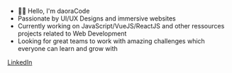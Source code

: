 - 👋🏼 Hello, I'm daoraCode
- Passionate by UI/UX Designs and immersive websites
- Currently working on JavaScript/VueJS/ReactJS and other ressources projects related to Web Development
- Looking for great teams to work with amazing challenges which everyone can learn and grow with

[LinkedIn](https://www.linkedin.com/in/severinmboukou)

<!---
daoraCode/daoraCode is a ✨ special ✨ repository because its `README.md` (this file) appears on your GitHub profile.
You can click the Preview link to take a look at your changes.
--->
